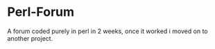 Perl-Forum
==========

A forum coded purely in perl in 2 weeks, once it worked i moved on to another project.
